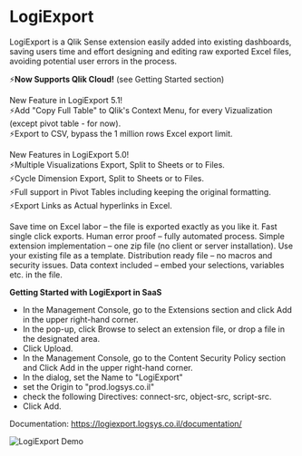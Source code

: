 # LogiExport
LogiExport is a Qlik Sense extension easily added into existing dashboards, saving users time and effort designing and editing raw exported Excel files, avoiding potential user errors in the process.

⚡**Now Supports Qlik Cloud!** (see Getting Started section)

New Feature in LogiExport 5.1!<br>
⚡Add "Copy Full Table" to Qlik's Context Menu, for every Vizualization (except pivot table - for now).<br>
⚡Export to CSV, bypass the 1 million rows Excel export limit.
 

New Features in LogiExport 5.0!<br>
⚡Multiple Visualizations Export, Split to Sheets or to Files.<br>
⚡Cycle Dimension Export, Split to Sheets or to Files.<br>
⚡Full support in Pivot Tables including keeping the original formatting.<br>
⚡Export Links as Actual hyperlinks in Excel.<br>

Save time on Excel labor – the file is exported exactly as you like it.
Fast single click exports.
Human error proof – fully automated process.
Simple extension implementation – one zip file (no client or server installation).
Use your existing file as a template.
Distribution ready file – no macros and security issues.
Data context included – embed your selections, variables etc. in the file.


**Getting Started with LogiExport in SaaS**

- In the Management Console, go to the Extensions section and click Add in the upper right-hand corner.
- In the pop-up, click Browse to select an extension file, or drop a file in the designated area.
- Click Upload.
- In the Management Console, go to the Content Security Policy section and Click Add in the upper right-hand corner.
- In the dialog, set the Name to "LogiExport"
- set the Origin to "prod.logsys.co.il"
- check the following Directives: connect-src, object-src, script-src.
- Click Add.



Documentation: https://logiexport.logsys.co.il/documentation/

<img src='https://logiexport.logsys.co.il/wp-content/uploads/2021/01/logiexport2.gif' alt='LogiExport Demo' />

